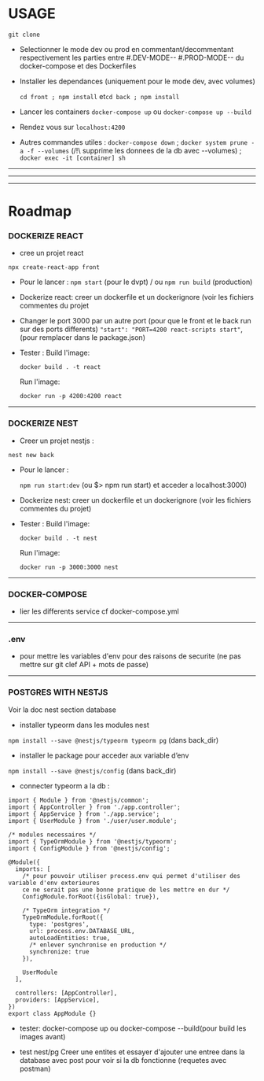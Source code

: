 # USAGE


```git clone ```

- Selectionner le mode dev ou prod en commentant/decommentant respectivement les parties entre #.DEV-MODE-- #.PROD-MODE-- du docker-compose et des Dockerfiles

- Installer les dependances (uniquement pour le mode dev, avec volumes)

    ```cd front ; npm install``` et```cd back ; npm install```


- Lancer les containers
    ```docker-compose up``` ou
    ```docker-compose up --build```
- Rendez vous sur ```localhost:4200```

- Autres commandes utiles : ```docker-compose down``` ; ```docker system prune -a -f --volumes``` (/!\ supprime les donnees de la db avec --volumes) ; ```docker exec -it [container] sh```

* * *
* * *
* * *

# Roadmap

### DOCKERIZE REACT

- cree un projet react

```npx create-react-app front```

- Pour le lancer : 
	```npm start``` (pour le dvpt) / ou ```npm run build``` (production)

- Dockerize react:
    creer un dockerfile et un dockerignore (voir les fichiers commentes du projet

- Changer le port 3000 par un autre port (pour que le front et le back run sur des ports differents)
    ```"start": "PORT=4200 react-scripts start"```, (pour remplacer dans le package.json)

- Tester : Build l'image: 

    ```docker build . -t react```

    Run l'image: 
    
    ```docker run -p 4200:4200 react``` 
---

### DOCKERIZE NEST 

- Creer un projet nestjs : 
 
 ```nest new back```

- Pour le lancer : 

    ```npm run start:dev``` (ou $> npm run start)
    et acceder a localhost:3000)
    
- Dockerize nest: 
    creer un dockerfile et un dockerignore (voir les fichiers commentes du projet)

- Tester : Build l'image:

    ```docker build . -t nest```
    
    Run l'image:

    ```docker run -p 3000:3000 nest``` 

---

### DOCKER-COMPOSE
- lier les differents service cf docker-compose.yml

---
### .env
- pour mettre les variables d'env pour des raisons de securite (ne pas mettre sur git clef API + mots de passe)

---
### POSTGRES WITH NESTJS
Voir la doc nest section database

- installer typeorm dans les modules nest

```npm install --save @nestjs/typeorm typeorm pg``` (dans back_dir)
- installer le package pour acceder aux variable d’env

 ```npm install --save @nestjs/config``` (dans back_dir)
- connecter typeorm a la db :

```
import { Module } from '@nestjs/common';
import { AppController } from './app.controller';
import { AppService } from './app.service';
import { UserModule } from './user/user.module';

/* modules necessaires */
import { TypeOrmModule } from '@nestjs/typeorm';
import { ConfigModule } from '@nestjs/config';

@Module({
  imports: [
    /* pour pouvoir utiliser process.env qui permet d'utiliser des variable d'env exterieures
    ce ne serait pas une bonne pratique de les mettre en dur */
    ConfigModule.forRoot({isGlobal: true}),

    /* TypeOrm integration */
    TypeOrmModule.forRoot({
      type: 'postgres',
      url: process.env.DATABASE_URL,
      autoLoadEntities: true,
      /* enlever synchronise en production */
      synchronize: true
    }),

    UserModule
  ],

  controllers: [AppController],
  providers: [AppService],
})
export class AppModule {}
```

- tester:
docker-compose up ou docker-compose --build(pour build les images avant)

- test nest/pg
Creer une entites et essayer d'ajouter une entree dans la database avec post pour voir si la db fonctionne (requetes avec postman)

